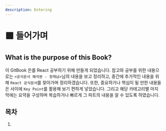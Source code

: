 ```yaml
---
description: Entering
---
```


# 🟪 들어가며

## What is the purpose of this Book?

이 GitBook 은를 React 공부하기 위해 만들게 되었습니다. 참고와 공부를 위한 내용으로는 `<공식문서 해석본 - 정재남>`님의 내용을 보고 정리하고, 중간에 추가적인 내용을 위해 `React 공식문서`를 찾아가며 정리하겠습니다. 또한, 중요하거나 핵심이 될 만한 내용들은 사이에 `Key Point`를 활용해 보기 편하게 넣었습니다. 그리고 해당 카테고리별 마지막에는 요약을 구성하며 복습하거나 빠르게 그 파트의 내용을 알 수 있도록 하였습니다.

## 목차

1.

